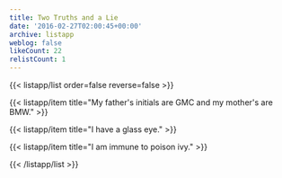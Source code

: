 ```yaml
---
title: Two Truths and a Lie
date: '2016-02-27T02:00:45+00:00'
archive: listapp
weblog: false
likeCount: 22
relistCount: 1
---
```



{{< listapp/list order=false reverse=false >}}

   {{< listapp/item title="My father's initials are GMC and my mother's are BMW." >}}

   {{< listapp/item title="I have a glass eye." >}}

   {{< listapp/item title="I am immune to poison ivy." >}}

{{< /listapp/list >}}

